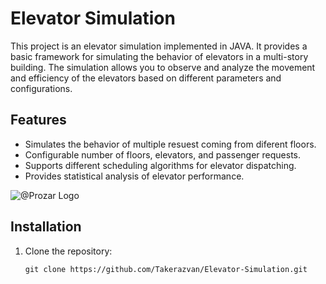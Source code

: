 # Elevator Simulation

This project is an elevator simulation implemented in JAVA. It provides a basic framework for simulating the behavior of elevators in a multi-story building. The simulation allows you to observe and analyze the movement and efficiency of the elevators based on different parameters and configurations.

## Features

- Simulates the behavior of multiple resuest coming from diferent floors.
- Configurable number of floors, elevators, and passenger requests.
- Supports different scheduling algorithms for elevator dispatching.
- Provides statistical analysis of elevator performance.

![@Prozar Logo](https://i.imgur.com/hdPD2VT.png)

## Installation

1. Clone the repository:

   ```shell
   git clone https://github.com/Takerazvan/Elevator-Simulation.git
   ```

